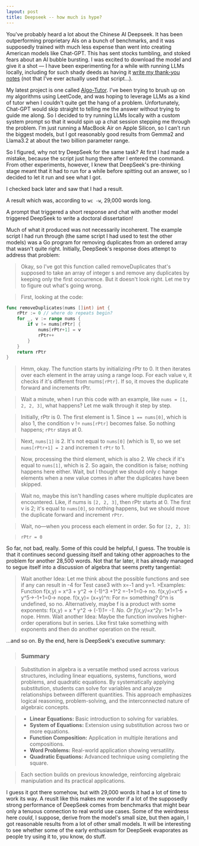 ```yaml
---
layout: post
title: Deepseek -- how much is hype?
---
```


You've probably heard a lot about the Chinese AI Deepseek. It has been outperforming proprietary AIs on a bunch of benchmarks, and it was supposedly trained with much less expense than went into creating American models like Chat-GPT. This has sent stocks tumbling, and stoked fears about an AI bubble bursting. I was excited to download the model and give it a shot &mdash; I have been experimenting for a while with running LLMs locally, including for such shady deeds as having it [write my thank-you notes](https://ianamo.github.io/2024/11/27/ethics-thankyous-ai.html) (not that I've ever actually used that script...). 

My latest project is one called [Algo-Tutor](https://github.com/ianamo/algo-tutor). I've been trying to brush up on my algorithms using LeetCode, and was hoping to leverage LLMs as a kind of tutor when I couldn't quite get the hang of a problem. Unfortunately, Chat-GPT would skip straight to telling me the answer without trying to guide me along. So I decided to try running LLMs locally with a custom system prompt so that it would spin up a chat session stepping me through the problem. I'm just running a MacBook Air on Apple Silicon, so I can't run the biggest models, but I got reasonably good results from Gemma2 and Llama3.2 at about the two billion parameter range. 

So I figured, why not try DeepSeek for the same task? At first I had made a mistake, because the script just hung there after I entered the command. From other experiments, however, I knew that DeepSeek's pre-thinking stage meant that it had to run for a while before spitting out an answer, so I decided to let it run and see what I got. 

I checked back later and saw that I had a result.

A result which was, according to `wc -w`, 29,000 words long.

A prompt that triggered a short response and chat with another model triggered DeepSeek to write a doctoral dissertation!

Much of what it produced was not necessarily incoherent. The example script I had run through (the same script I had used to test the other models) was a Go program for removing duplicates from an ordered array that wasn't quite right. Initially, DeepSeek's response does attempt to address that problem:

> Okay, so I've got this function called removeDuplicates that's supposed to take an array of integer
s and remove any duplicates by keeping only the first occurrence. But it doesn't look right. Let me
 try to figure out what's going wrong.

>First, looking at the code:

```go
func removeDuplicates(nums []int) int {
    rPtr := 0 // where do repeats begin?
    for _, v := range nums {
        if v != nums[rPtr] {
            nums[rPtr+1] = v
            rPtr++
        }
    }
    return rPtr
}
```
>Hmm, okay. The function starts by initializing rPtr to 0. It then iterates over each element in the
 array using a range loop. For each value v, it checks if it's different from nums`[rPtr]`. If so, it
 moves the duplicate forward and increments rPtr.

>Wait a minute, when I run this code with an example, like `nums = [1, 2, 2, 3]`, what happens? Let me
 walk through it step by step.

>Initially, rPtr is 0. The first element is 1. Since `1 == nums[0]`, which is also 1, the condition v
!= `nums[rPtr]` becomes false. So nothing happens; `rPtr` stays at 0.

>Next, `nums[1]` is 2. It's not equal to `nums[0]` (which is 1), so we set `nums[rPtr+1] = 2` and incremen
t `rPtr` to 1.

>Now, processing the third element, which is also 2. We check if it's equal to `nums[1]`, which is 2.
So again, the condition is false; nothing happens here either. Wait, but I thought we should only c
hange elements when a new value comes in after the duplicates have been skipped.

>Wait no, maybe this isn't handling cases where multiple duplicates are encountered. Like, if nums is `[2, 2, 3]`, then rPtr starts at 0. The first v is 2; it's equal to `nums[0]`, so nothing happens, but we should move the duplicate forward and increment `rPtr`.

>Wait, no—when you process each element in order. So for `[2, 2, 3]`:

>`rPtr = 0`

So far, not bad, really. Some of this could be helpful, I guess. The trouble is that it continues second guessing itself and taking other approaches to the problem for another 28,500 words. Not that far later, it has already managed to segue itself into a discussion of algebra that seems pretty tangential:

>Wait another Idea: Let me think about the possible functions and see if any can result in -4 for Test case3 with x=-1 and y=1.                                                                                                                                                                           >Examples:
>Function f(x,y) = x^3 + y^2 → (-1)^3 +1^2 =-1+1=0→ no.                                                                                                                                                f(x,y)=x^5 + y^5→-1+1=0→ nope.                                                                                                                                                                        f(x,y)= (x+y)^n: For n= something? 0^n is undefined, so no.                                                                                                                                           Alternatively, maybe f is a product with some exponents:
>                                                                                                   f(x,y) = x * y^2 → (-1)*1= -1. No.                                                                                                                                                                    Or f(x,y)=x^2*y: 1*1=1→ nope.                                                                                                                                                                         Hmm.                                                                                                                                                                                                  Wait another Idea: Maybe the function involves higher-order operations but in series. Like first take something with exponents and then do another operation on the result.

...and so on. By the end, here is DeepSeek's executive summary:

>### Summary

>Substitution in algebra is a versatile method used across various structures, including linear equations, systems, functions, word problems, and quadratic equations. By systematically applying substitution, students can solve for variables and analyze relationships between different quantities. This approach emphasizes logical reasoning, problem-solving, and the interconnected nature of algebraic concepts.

>- **Linear Equations:** Basic introduction to solving for variables.
>- **System of Equations:** Extension using substitution across two or more equations.
>- **Function Composition:** Application in multiple iterations and compositions.
>- **Word Problems:** Real-world application showing versatility.
>- **Quadratic Equations:** Advanced technique using completing the square.

>Each section builds on previous knowledge, reinforcing algebraic manipulation and its practical applications.

I guess it got there somehow, but with 29,000 words it had a lot of time to work its way. A reuslt like this makes me wonder if a lot of the supposedly strong performance of DeepSeek comes from benchmarks that might bear only a tenuous connection to real world use cases. Some of the weirdness here _could_, I suppose, derive from the model's small size, but then again, I got reasonable results from a lot of other small models. It will be interesting to see whether some of the early enthusiasm for DeepSeek evaporates as people try using it to, you know, do stuff. 
